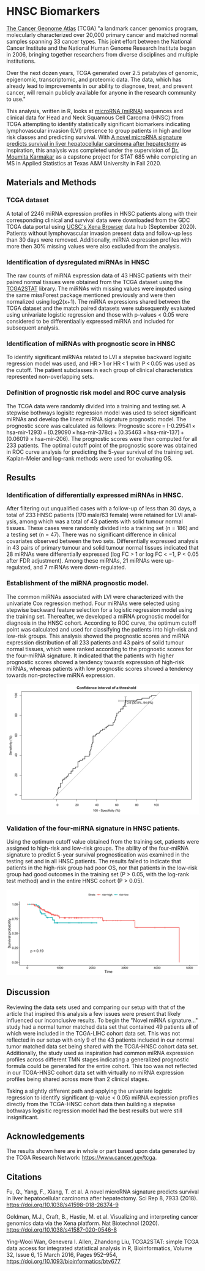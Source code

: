 # HNSC Biomarkers
[The Cancer Geonome Atlas](https://cancergenome.nih.gov) (TCGA) "a landmark cancer genomics program, molecularly characterized over 20,000 primary cancer and matched normal samples spanning 33 cancer types. This joint effort between the National Cancer Institute and the National Human Genome Research Institute began in 2006, bringing together researchers from diverse disciplines and multiple institutions.

Over the next dozen years, TCGA generated over 2.5 petabytes of genomic, epigenomic, transcriptomic, and proteomic data. The data, which has already lead to improvements in our ability to diagnose, treat, and prevent cancer, will remain publicly available for anyone in the research community to use."

This analysis, written in R, looks at [microRNA (miRNA)](https://en.wikipedia.org/wiki/MicroRNA) sequences and clinical data for Head and Neck Squamous Cell Carcoma (HNSC) from TCGA attempting to identify statistically significant biomarkers indicating lymphovascular invasion (LVI) presence to group patients in high and low risk classes and predicting survival. With [A novel microRNA signature predicts survival in liver hepatocellular carcinoma after hepatectomy](https://doi.org/10.1038/s41598-018-26374-9) as inspiration, this analysis was completed under the supervision of [Dr. Moumita Karmakar](https://stat.tamu.edu/people/#all-k) as a capstone project for STAT 685 while completing an MS in Applied Statistics at Texas A&M University in Fall 2020. 


## Materials and Methods
### TCGA dataset
A total of 2246 miRNA expression profiles in HNSC patients along with their corresponding clinical and survival data were downloaded from the GDC TCGA data portal using [UCSC's Xena Browser](https://xenabrowser.net/datapages/?cohort=GDC%20TCGA%20Head%20and%20Neck%20Cancer%20(HNSC)&removeHub=https%3A%2F%2Fxena.treehouse.gi.ucsc.edu%3A443) data hub (September 2020). Patients without lymphovascular invasion present data and follow-up less than 30 days were removed. Additionally, miRNA expression profiles with more then 30% missing values were also excluded from the analysis.

### Identification of dysregulated miRNAs in HNSC
The raw counts of miRNA expression data of 43 HNSC patients with their paired normal tissues were obtained from the TCGA dataset using the [TCGA2STAT](http://www.liuzlab.org/TCGA2STAT/) library. The miRNAs with missing values were imputed using the same missForest package mentioned previously and were then normalized using log2(x+1). The miRNA expressions shared between the TCGA dataset and the match paired datasets were subsequently evaluated using univariate logistic regression and those with p-values < 0.05 were considered to be differentiaally expressed miRNA and included for subsequent analysis. 

### Identification of miRNAs with prognostic score in HNSC
To identify significant miRNAs related to LVI a stepwise backward logisitc regression model was used, and HR > 1 or HR < 1 with P < 0.05 was used as the cutoff. The patient subclasses in each group of clinical characteristics represented non-overlapping sets.

### Definition of prognostic risk model and ROC curve analysis
The TCGA data were randomly divided into a training and testing set. A  stepwise bothways logisitc regression model was used to select significant miRNAs and develop the linear miRNA signature prognostic model. The prognostic score was calculated as follows: Prognostic score = (-0.29541 × hsa-mir-1293) + (0.29090 × hsa-mir-378c) + (0.35463 × hsa-mir-137) + (0.06019 × hsa-mir-206). The prognostic scores were then computed for all 233 patients. The optimal cutoff point of the prognostic score was obtained in ROC curve analysis for predicting the 5-year survival of the training set. Kaplan-Meier and log-rank methods were used for evaluating OS.

## Results
### Identification of differentially expressed miRNAs in HNSC. 
After filtering out unqualified cases with a follow-up of less than 30 days, a total of 233 HNSC patients (170 male/63 female) were retained for LVI anal- ysis, among which was a total of 43 patients with solid tumour normal tissues. These cases were randomly divided into a training set (n = 186) and a testing set (n = 47). There was no significant difference in clinical covariates observed between the two sets. Differentially expressed analysis in 43 pairs of primary tumour and solid tumour normal tissues indicated that 28 miRNAs were differentially expressed (log FC > 1 or log FC < −1, P < 0.05 after FDR adjustment). Among these miRNAs, 21 miRNAs were up-regulated, and 7 miRNAs were down-regulated.

### Establishment of the miRNA prognostic model. 
The common miRNAs associated with LVI were characterized with the univariate Cox regression method. Four miRNAs were selected using stepwise backward feature selection for a logistic regression model using the training set. Thereafter, we developed a miRNA prognostic model for diagnosis in the HNSC cohort. According to ROC curve, the optimum cutoff point was calculated and used for classifying the patients into high-risk and low-risk groups. This analysis showed the prognostic scores and miRNA expression distribution of all 233 patients and 43 pairs of solid tumour normal tissues, which were ranked according to the prognostic scores for the four-miRNA signature. It indicated that the patients with higher prognostic scores showed a tendency towards expression of high-risk miRNAs, whereas patients with low prognostic scores showed a tendency towards non-protective miRNA expression.

<img src="/images/ROC_prog_threshold.png" />

### Validation of the four-miRNA signature in HNSC patients. 
Using the optimum cutoff value obtained from the training set, patients were assigned to high-risk and low-risk groups. The ability of the four-miRNA signature to predict 5-year survival prognostication was examined in the testing set and in all HNSC patients. The results failed to indicate that patients in the high-risk group had poor OS, nor that patients in the low-risk group had good outcomes in the training set (P > 0.05, with the log-rank test method) and in the entire HNSC cohort (P > 0.05).

<img src="/images/Kaplan_Meier_Risk.png" />

## Discussion
Reviewing the data sets used and comparing our setup with that of the article that inspired this analysis a few issues were present that likely influenced our inconclusive results. To begin the "Novel miRNA signature..." study had a normal tumor matched data set that contained 49 patients all of which were included in the TCGA-LIHC cohort data set. This was not reflected in our setup with only 9 of the 43 patients included in our normal tumor matched data set being shared with the TCGA-HNSC cohort data set. Additionally, the study used as inspiration had common miRNA expression profiles across different TMN stages indicating a generalized prognostic formula could be generated for the entire cohort. This too was not reflected in our TCGA-HNSC cohort data set with virtually no miRNA expression profiles being shared across more than 2 clinical stages. 

Taking a slightly different path and applying the univariate logistic regression to identify significant (p-value < 0.05) miRNA expression profiles directly from the TCGA-HNSC cohort data then building a stepwise bothways logisitic regression model had the best results but were still insignificant. 

## Acknowledgements
The results shown here are in whole or part based upon data generated by the TCGA Research Network: https://www.cancer.gov/tcga.

## Citations
Fu, Q., Yang, F., Xiang, T. et al. A novel microRNA signature predicts survival in liver hepatocellular carcinoma after hepatectomy. Sci Rep 8, 7933 (2018). https://doi.org/10.1038/s41598-018-26374-9

Goldman, M.J., Craft, B., Hastie, M. et al. Visualizing and interpreting cancer genomics data via the Xena platform. Nat Biotechnol (2020). https://doi.org/10.1038/s41587-020-0546-8

Ying-Wooi Wan, Genevera I. Allen, Zhandong Liu, TCGA2STAT: simple TCGA data access for integrated statistical analysis in R, Bioinformatics, Volume 32, Issue 6, 15 March 2016, Pages 952–954, https://doi.org/10.1093/bioinformatics/btv677
